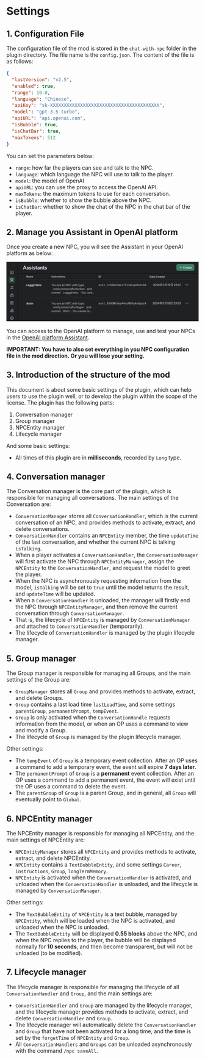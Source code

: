 # Settings

## 1. Configuration File

The configuration file of the mod is stored in the `chat-with-npc` folder in the plugin directory. The file name is the `config.json`. The content of the file is as follows:

```json
{
  "lastVersion": "v2.5",
  "enabled": true,
  "range": 10.0,
  "language": "Chinese",
  "apiKey": "sk-XXXXXXXXXXXXXXXXXXXXXXXXXXXXXXXXXXXXXXXX",
  "model": "gpt-3.5-turbo",
  "apiURL": "api.openai.com",
  "isBubble": true,
  "isChatBar": true,
  "maxTokens": 512
}
```

You can set the parameters below:
- `range`: how far the players can see and talk to the NPC.
- `language`: which language the NPC will use to talk to the player.
- `model`: the model of OpenAI
- `apiURL`: you can use the proxy to access the OpenAI API.
- `maxTokens`: the maximum tokens to use for each conversation.
- `isBubble`: whether to show the bubble above the NPC.
- `isChatBar`: whether to show the chat of the NPC in the chat bar of the player.

## 2. Manage you Assistant in OpenAI platform

Once you create a new NPC, you will see the Assistant in your OpenAI platform as below:

![Assistant](images/assistant.png)

You can access to the OpenAI platform to manage, use and test your NPCs in the [OpenAI platform Assistant](https://platform.openai.com/assistants).

**IMPORTANT: You have to also set everything in you NPC configuration file in the mod direction. Or you will lose your setting.**

## 3. Introduction of the structure of the mod

This document is about some basic settings of the plugin, which can help users to use the plugin well, or to develop the plugin within the scope of the license. The plugin has the following parts:

1. Conversation manager
2. Group manager
3. NPCEntity manager
4. Lifecycle manager

And some basic settings:

- All times of this plugin are in **milliseconds**, recorded by `Long` type.

## 4. Conversation manager

The Conversation manager is the core part of the plugin, which is responsible for managing all conversations. The main settings of the Conversation are:

- `ConversationManager` stores all `ConversationHandler`, which is the current conversation of an NPC, and provides methods to activate, extract, and delete conversations.
- `ConversationHandler` contains an `NPCEntity` member, the time `updateTime` of the last conversation, and whether the current NPC is talking `isTalking`.
- When a player activates a `ConversationHandler`, the `ConversationManager` will first activate the NPC through `NPCEntityManager`, assign the `NPCEntity` to the `ConversationHandler`, and request the model to greet the player.
- When the NPC is asynchronously requesting information from the model, `isTalking` will be set to `true` until the model returns the result, and `updateTime` will be updated.
- When a `ConversationHandler` is unloaded, the manager will firstly end the NPC through `NPCEntityManager`, and then remove the current conversation through `ConversationManager`.
- That is, the lifecycle of `NPCEntity` is managed by `ConversationManager` and attached to `ConversationHandler` (temporarily).
- The lifecycle of `ConversationHandler` is managed by the plugin lifecycle manager.

## 5. Group manager

The Group manager is responsible for managing all Groups, and the main settings of the Group are:

- `GroupManager` stores all `Group` and provides methods to activate, extract, and delete Groups.
- `Group` contains a last load time `lastLoadTime`, and some settings `parentGroup`, `permanentPrompt`, `tempEvent`.
- `Group` is only activated when the `ConversationHandle` requests information from the model, or when an OP uses a command to view and modify a Group.
- The lifecycle of `Group` is managed by the plugin lifecycle manager.

Other settings:

- The `tempEvent` of `Group` is a temporary event collection. After an OP uses a command to add a temporary event, the event will expire **7 days later**.
- The `permanentPrompt` of `Group` is a **permanent** event collection. After an OP uses a command to add a permanent event, the event will exist until the OP uses a command to delete the event.
- The `parentGroup` of `Group` is a parent Group, and in general, all `Group` will eventually point to `Global`.

## 6. NPCEntity manager

The NPCEntity manager is responsible for managing all NPCEntity, and the main settings of NPCEntity are:

- `NPCEntityManager` stores all `NPCEntity` and provides methods to activate, extract, and delete NPCEntity.
- `NPCEntity` contains a `TextBubbleEntity`, and some settings `Career`, `instructions`, `Group`, `longTermMemory`.
- `NPCEntity` is activated when the `ConversationHandler` is activated, and unloaded when the `ConversationHandler` is unloaded, and the lifecycle is managed by `ConversationManager`.

Other settings:

- The `TextBubbleEntity` of `NPCEntity` is a text bubble, managed by `NPCEntity`, which will be loaded when the NPC is activated, and unloaded when the NPC is unloaded.
- The `TextBubbleEntity` will be displayed **0.55 blocks** above the NPC, and when the NPC replies to the player, the bubble will be displayed normally for **10 seconds**, and then become transparent, but will not be unloaded (to be modified).

## 7. Lifecycle manager

The lifecycle manager is responsible for managing the lifecycle of all `ConversationHandler` and `Group`, and the main settings are:

- `ConversationHandler` and `Group` are managed by the lifecycle manager, and the lifecycle manager provides methods to activate, extract, and delete `ConversationHandler` and `Group`.
- The lifecycle manager will automatically delete the `ConversationHandler` and `Group` that have not been activated for a long time, and the time is set by the `forgetTime` of `NPCEntity` and `Group`.
- All `ConversationHandlers` and `Groups` can be unloaded asynchronously with the command `/npc saveAll`.
